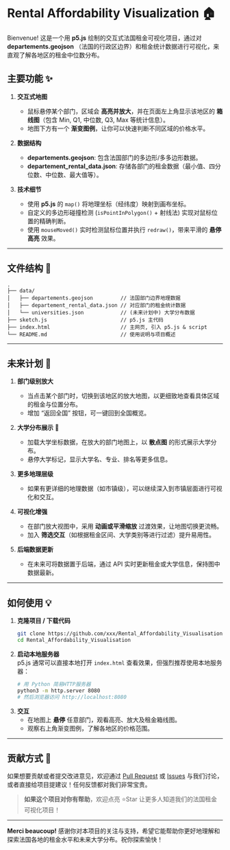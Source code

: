 # Rental Affordability Visualization 🏠

Bienvenue! 这是一个用 **p5.js** 绘制的交互式法国租金可视化项目，通过对 **departements.geojson** （法国的行政区边界）和租金统计数据进行可视化，来直观了解各地区的租金中位数分布。  

## 主要功能 ✨

1. **交互式地图**  
   - 鼠标悬停某个部门，区域会 **高亮并放大**，并在页面左上角显示该地区的 **箱线图**（包含 Min, Q1, 中位数, Q3, Max 等统计信息）。  
   - 地图下方有一个 **渐变图例**，让你可以快速判断不同区域的价格水平。  

2. **数据结构**  
   - **departements.geojson**: 包含法国部门的多边形/多多边形数据。  
   - **departement_rental_data.json**: 存储各部门的租金数据（最小值、四分位数、中位数、最大值等）。  

3. **技术细节**  
   - 使用 **p5.js** 的 `map()` 将地理坐标（经纬度）映射到画布坐标。  
   - 自定义的多边形碰撞检测 (`isPointInPolygon()` + 射线法) 实现对鼠标位置的精确判断。  
   - 使用 `mouseMoved()` 实时检测鼠标位置并执行 `redraw()`，带来平滑的 **悬停高亮** 效果。

---

## 文件结构 📁

```
.
├── data/
│   ├── departements.geojson         // 法国部门边界地理数据
│   ├── departement_rental_data.json // 对应部门的租金统计数据
│   └── universities.json            // (未来计划中) 大学分布数据
├── sketch.js                        // p5.js 主代码
├── index.html                       // 主网页, 引入 p5.js & script
└── README.md                        // 使用说明与项目概述
```

---

## 未来计划 🚀

1. **部门级别放大**  
   - 当点击某个部门时，切换到该地区的放大地图，以更细致地查看具体区域的租金与位置分布。  
   - 增加 “返回全国” 按钮，可一键回到全国概览。  

2. **大学分布展示** 🏫  
   - 加载大学坐标数据，在放大的部门地图上，以 **散点图** 的形式展示大学分布。  
   - 悬停大学标记，显示大学名、专业、排名等更多信息。  

3. **更多地理层级**  
   - 如果有更详细的地理数据（如市镇级），可以继续深入到市镇层面进行可视化和交互。  

4. **可视化增强**  
   - 在部门放大视图中，采用 **动画或平滑缩放** 过渡效果，让地图切换更流畅。  
   - 加入 **筛选交互**（如根据租金区间、大学类别等进行过滤）提升易用性。

5. **后端数据更新**  
   - 在未来可将数据置于后端，通过 API 实时更新租金或大学信息，保持图中数据最新。  

---

## 如何使用 💡

1. **克隆项目 / 下载代码**  
   ```bash
   git clone https://github.com/xxx/Rental_Affordability_Visualisation.git
   cd Rental_Affordability_Visualisation
   ```
2. **启动本地服务器**  
   p5.js 通常可以直接本地打开 `index.html` 查看效果，但强烈推荐使用本地服务器：
   ```bash
   # 用 Python 简易HTTP服务器
   python3 -m http.server 8080
   # 然后浏览器访问 http://localhost:8080
   ```
3. **交互**  
   - 在地图上 **悬停** 任意部门，观看高亮、放大及租金箱线图。  
   - 观察右上角渐变图例，了解各地区的价格范围。  

---

## 贡献方式 🤝

如果想要贡献或者提交改进意见，欢迎通过 [Pull Request](https://github.com/) 或 [Issues](https://github.com/) 与我们讨论，或者直接给项目提建议！任何反馈都对我们非常宝贵。

> **如果这个项目对你有帮助**，欢迎点亮 ⭐Star 让更多人知道我们的法国租金可视化项目！  

---

**Merci beaucoup!** 感谢你对本项目的关注与支持，希望它能帮助你更好地理解和探索法国各地的租金水平和未来大学分布。祝你探索愉快！  